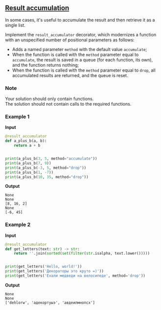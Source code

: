 ## [Result accumulation](../../../solutions/4.3/43_e.py)

In some cases, it's useful to accumulate the result and then retrieve it as a single list.

Implement the `result_accumulator` decorator, which modernizes a function with an unspecified number of positional parameters as follows:

- Adds a named parameter `method` with the default value `accumulate`;
- When the function is called with the `method` parameter equal to `accumulate`, the result is saved in a queue (for each function, its own), and the function returns nothing;
- When the function is called with the `method` parameter equal to `drop`, all accumulated results are returned, and the queue is reset.

### Note

Your solution should only contain functions.\
The solution should not contain calls to the required functions.

### Example 1

__Input__
```python
@result_accumulator
def a_plus_b(a, b):
    return a + b


print(a_plus_b(3, 5, method="accumulate"))
print(a_plus_b(7, 9))
print(a_plus_b(-3, 5, method="drop"))
print(a_plus_b(1, -7))
print(a_plus_b(10, 35, method="drop"))
```

__Output__
```plaintext
None
None
[8, 16, 2]
None
[-6, 45]
```

### Example 2

__Input__
```python
@result_accumulator
def get_letters(text: str) -> str:
    return ''.join(sorted(set(filter(str.isalpha, text.lower()))))


print(get_letters('Hello, world!'))
print(get_letters('Декораторы это круто =)'))
print(get_letters('Ехали медведи на велосипеде', method='drop'))
```

__Output__
```plaintext
None
None
['dehlorw', 'адекортуыэ', 'авдеилмнопсх']
```